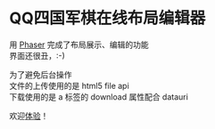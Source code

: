 # QQ四国军棋在线布局编辑器

用 [Phaser](http://phaser.io) 完成了布局展示、编辑的功能  
界面还很丑，:-)  

为了避免后台操作  
文件的上传使用的是 html5 file api  
下载使用的是 a 标签的 download 属性配合 datauri  

欢迎[体验](http://handsomeball.com/projects/jqlpage/)！
